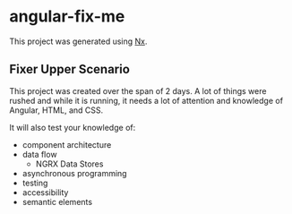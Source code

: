 

# angular-fix-me

This project was generated using [Nx](https://nx.dev).

## Fixer Upper Scenario

This project was created over the span of 2 days. A lot of things were rushed and while it is running, it needs a lot of attention and knowledge of Angular, HTML, and CSS.

It will also test your knowledge of:

- component architecture
- data flow
  - NGRX Data Stores
- asynchronous programming
- testing
- accessibility
- semantic elements